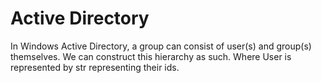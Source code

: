 # Active Directory
In Windows Active Directory, a group can consist of user(s) and group(s) themselves. We can construct this hierarchy as such. Where User is represented by str representing their ids.

